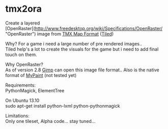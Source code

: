tmx2ora
=======

Create a layered [OpenRaster[(http://www.freedesktop.org/wiki/Specifications/OpenRaster/ "OpenRaster") image from [TMX Map Format](https://github.com/bjorn/tiled/wiki/TMX-Map-Format "TMX Map Format") ([Tiled](https://github.com/bjorn/tiled "Tiled"))


Why? 
For a game i need a large number of pre rendered images..  
Tiled help's a lot to create the visuals for the game but i need to add final touch on them.  
    
Why OpenRaster?  
As of version 2.8 [Gimp](http://www.gimp.org/ "Gimp") can open this image file format.. Also is the native format of [MyPaint](http://mypaint.intilinux.com/ "MyPaint") (not tested yet)  
  
Requirements:  
PythonMagick, ElementTree 
 
On Ubuntu 13.10  
sudo apt-get install python-lxml python-pythonmagick 
 
Limitations:  
Only one tileset, Alpha code... stay tuned... 
